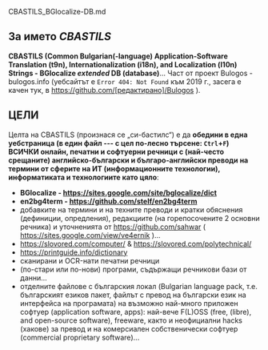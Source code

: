 CBASTILS_BGlocalize-DB.md

## За името **_CBASTILS_**
**CBASTILS (Common Bulgarian(-language) Application-Software Translation (t9n), Internationalization (i18n), and Localization (l10n) Strings - BGlocalize _extended_ DB (database)**... Част от проект Bulogos - bulogos.info (уебсайтът е `Error 404: Not Found` към 2019 г., засега е качен тук, в https://github.com/[редактирано]/Bulogos ).

## ЦЕЛИ
Целта на CBASTILS (произнася се „си-бастилс“) е да **обедини в една уебстраница (в един файл --- с цел по-лесно търсене: `Ctrl`+`F`) ВСИЧКИ онлайн, печатни и софтуерни речници с (най-често срещаните) английско-български и българо-английски преводи на термини от сферите на ИТ (информационните технологии), информатиката и технологиите като цяло**:
* **BGlocalize - https://sites.google.com/site/bglocalize/dict**
* **en2bg4term - https://github.com/stelf/en2bg4term**
* добавките на термини и на техните преводи и кратки обяснения (дефиниции, опредления), редакциите (на горепосочените 2 основни речника) и уточненията от https://github.com/sahwar ( https://sites.google.com/view/ve4ernik )...
* https://slovored.com/computer/ & https://slovored.com/polytechnical/
* https://printguide.info/dictionary
* сканирани и OCR-нати печатни речници
* (по-стари или по-нови) програми, съдържащи речникови бази от данни...
* отделните файлове с българския локал (Bulgarian language pack, т.е. българският езиков пакет, файлът с превод на български език на интерфейса на програмата) на възможно най-много приложен софтуер (application software, apps): най-вече F(L)OSS (free, (libre), and open-source software), freeware, както и неофициални hacks (хакове) за превод и на комерсиален собственически софтуер (commercial proprietary software)...

